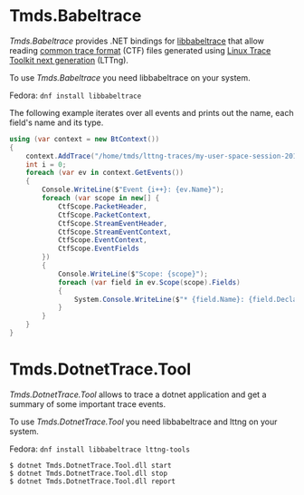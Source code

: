 # Tmds.Babeltrace

*Tmds.Babeltrace* provides .NET bindings for [libbabeltrace](https://www.efficios.com/babeltrace)
that allow reading [common trace format](http://diamon.org/ctf/) (CTF) files
generated using [Linux Trace Toolkit next generation](http://lttng.org/) (LTTng).

To use *Tmds.Babeltrace* you need libbabeltrace on your system.

Fedora: `dnf install libbabeltrace`

The following example iterates over all events and prints out the name, each field's name and its type.

```C#
using (var context = new BtContext())
{
    context.AddTrace("/home/tmds/lttng-traces/my-user-space-session-20170927-100141/ust/uid/1000/64-bit");
    int i = 0;
    foreach (var ev in context.GetEvents())
    {
        Console.WriteLine($"Event {i++}: {ev.Name}");
        foreach (var scope in new[] {
            CtfScope.PacketHeader,
            CtfScope.PacketContext,
            CtfScope.StreamEventHeader,
            CtfScope.StreamEventContext,
            CtfScope.EventContext,
            CtfScope.EventFields
        })
        {
            Console.WriteLine($"Scope: {scope}");
            foreach (var field in ev.Scope(scope).Fields)
            {
                System.Console.WriteLine($"* {field.Name}: {field.Declaration.Type}");
            }
        }
    }
}
```

# Tmds.DotnetTrace.Tool

*Tmds.DotnetTrace.Tool* allows to trace a dotnet application and get a summary of some important trace events.

To use *Tmds.DotnetTrace.Tool* you need libbabeltrace and lttng on your system.

Fedora: `dnf install libbabeltrace lttng-tools`

```
$ dotnet Tmds.DotnetTrace.Tool.dll start
$ dotnet Tmds.DotnetTrace.Tool.dll stop
$ dotnet Tmds.DotnetTrace.Tool.dll report
```